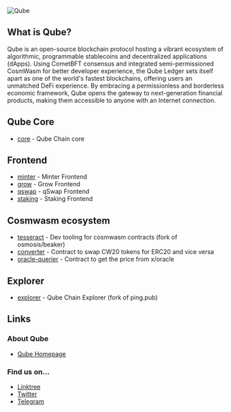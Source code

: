 ![Qube](https://raw.githubusercontent.com/QubeLedger/.github/main/banner.png)
## What is Qube?
Qube is an open-source blockchain protocol hosting a vibrant ecosystem of algorithmic, programmable stablecoins and decentralized applications (dApps). Using CometBFT consensus and integrated semi-permissioned CosmWasm for better developer experience, the Qube Ledger sets itself apart as one of the world's fastest blockchains, offering users an unmatched DeFi experience. By embracing a permissionless and borderless economic framework, Qube opens the gateway to next-generation financial products, making them accessible to anyone with an Internet connection.

## Qube Core
* [core](https://github.com/QubeLedger/core) - Qube Chain core

## Frontend
* [minter](https://github.com/QubeLedger/minter-frontend) - Minter Frontend
* [grow](https://github.com/QubeLedger/grow-frontend) - Grow Frontend
* [qswap](https://github.com/QubeLedger/qswap-frontend) - qSwap Frontend
* [staking](https://github.com/QubeLedger/staking-frontend) - Staking Frontend

## Cosmwasm ecosystem
* [tesseract](https://github.com/QubeLedger/tesseract) - Dev tooling for cosmwasm contracts (fork of osmosis/beaker)
* [converter](https://github.com/QubeLedger/quadrate-converter-contracts) - Contract to swap CW20 tokens for ERC20 and vice versa
* [oracle-querier](https://github.com/QubeLedger/quadrate-oracle-querier) - Contract to get the price from x/oracle

## Explorer
* [explorer](https://github.com/QubeLedger/explorer) - Qube Chain Explorer (fork of ping.pub)

## Links
### About Qube

- [Qube Homepage](https://qubedao.com/)

### Find us on...

- [Linktree](https://linktr.ee/QubeLedger)
- [Twitter](https://twitter.com/QubeLedger)
- [Telegram](https://t.me/QubeLedger)


